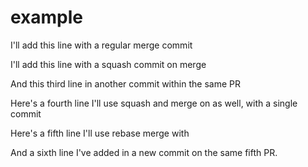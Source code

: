 # example

I'll add this line with a regular merge commit

I'll add this line with a squash commit on merge

And this third line in another commit within the same PR

Here's a fourth line I'll use squash and merge on as well, with a single commit

Here's a fifth line I'll use rebase merge with

And a sixth line I've added in a new commit on the same fifth PR.
